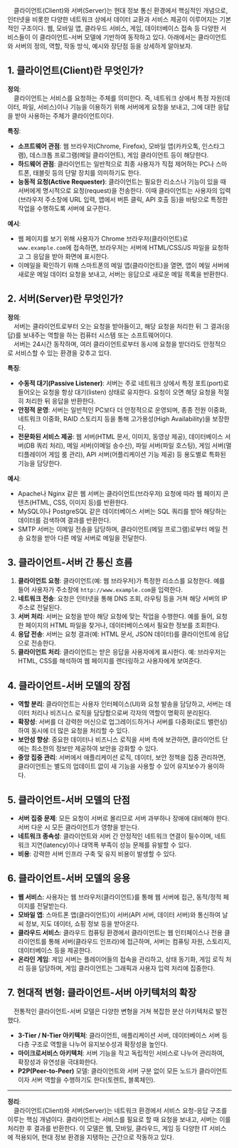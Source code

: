 &emsp;클라이언트(Client)와 서버(Server)는 현대 정보 통신 환경에서 핵심적인 개념으로, 인터넷을 비롯한 다양한 네트워크 상에서 데이터 교환과 서비스 제공이 이루어지는 기본적인 구조이다. 웹, 모바일 앱, 클라우드 서비스, 게임, 데이터베이스 접속 등 다양한 서비스들이 이 클라이언트-서버 모델에 기반하여 동작하고 있다. 아래에서는 클라이언트와 서버의 정의, 역할, 작동 방식, 예시와 장단점 등을 상세하게 알아보자.

## 1. 클라이언트(Client)란 무엇인가?

**정의**:  
&emsp;클라이언트는 서비스를 요청하는 주체를 의미한다. 즉, 네트워크 상에서 특정 자원(데이터, 파일, 서비스)이나 기능을 이용하기 위해 서버에게 요청을 보내고, 그에 대한 응답을 받아 사용하는 주체가 클라이언트이다.

**특징**:  
- **소프트웨어 관점**: 웹 브라우저(Chrome, Firefox), 모바일 앱(카카오톡, 인스타그램), 데스크톱 프로그램(메일 클라이언트), 게임 클라이언트 등이 해당한다.
- **하드웨어 관점**: 클라이언트는 일반적으로 최종 사용자가 직접 제어하는 PC나 스마트폰, 태블릿 등의 단말 장치를 의미하기도 한다.
- **능동적 요청(Active Requester)**: 클라이언트는 필요한 리소스나 기능이 있을 때 서버에게 명시적으로 요청(request)을 전송한다. 이때 클라이언트는 사용자의 입력(브라우저 주소창에 URL 입력, 앱에서 버튼 클릭, API 호출 등)을 바탕으로 특정한 작업을 수행하도록 서버에 요구한다.

**예시**:  
- 웹 페이지를 보기 위해 사용자가 Chrome 브라우저(클라이언트)로 `www.example.com`에 접속하면, 브라우저는 서버에 HTML/CSS/JS 파일을 요청하고 그 응답을 받아 화면에 표시한다.
- 이메일을 확인하기 위해 스마트폰의 메일 앱(클라이언트)을 열면, 앱이 메일 서버에 새로운 메일 데이터 요청을 보내고, 서버는 응답으로 새로운 메일 목록을 반환한다.

## 2. 서버(Server)란 무엇인가?

**정의**:  
&emsp;서버는 클라이언트로부터 오는 요청을 받아들이고, 해당 요청을 처리한 뒤 그 결과(응답)를 보내주는 역할을 하는 컴퓨터 시스템 또는 소프트웨어이다.  
&emsp;서버는 24시간 동작하며, 여러 클라이언트로부터 동시에 요청을 받더라도 안정적으로 서비스할 수 있는 환경을 갖추고 있다.

**특징**:  
- **수동적 대기(Passive Listener)**: 서버는 주로 네트워크 상에서 특정 포트(port)로 들어오는 요청을 항상 대기(listen) 상태로 유지한다. 요청이 오면 해당 요청을 적절히 처리한 뒤 응답을 반환한다.
- **안정적 운영**: 서버는 일반적인 PC보다 더 안정적으로 운영되며, 종종 전원 이중화, 네트워크 이중화, RAID 스토리지 등을 통해 고가용성(High Availability)을 보장한다.
- **전문화된 서비스 제공**: 웹 서버(HTML 문서, 이미지, 동영상 제공), 데이터베이스 서버(DB 쿼리 처리), 메일 서버(이메일 송수신), 파일 서버(파일 호스팅), 게임 서버(멀티플레이어 게임 룸 관리), API 서버(어플리케이션 기능 제공) 등 용도별로 특화된 기능을 담당한다.

**예시**:  
- Apache나 Nginx 같은 웹 서버는 클라이언트(브라우저) 요청에 따라 웹 페이지 콘텐츠(HTML, CSS, 이미지 등)를 반환한다.
- MySQL이나 PostgreSQL 같은 데이터베이스 서버는 SQL 쿼리를 받아 해당하는 데이터를 검색하여 결과를 반환한다.
- SMTP 서버는 이메일 전송을 담당하며, 클라이언트(메일 프로그램)로부터 메일 전송 요청을 받아 다른 메일 서버로 메일을 전달한다.

## 3. 클라이언트-서버 간 통신 흐름

1. **클라이언트 요청**: 클라이언트(예: 웹 브라우저)가 특정한 리소스를 요청한다. 예를 들어 사용자가 주소창에 `http://www.example.com`을 입력한다.
2. **네트워크 전송**: 요청은 인터넷을 통해 DNS 조회, 라우팅 등을 거쳐 해당 서버의 IP 주소로 전달된다.
3. **서버 처리**: 서버는 요청을 받아 해당 요청에 맞는 작업을 수행한다. 예를 들어, 요청한 페이지의 HTML 파일을 찾거나, 데이터베이스에서 필요한 정보를 조회한다.
4. **응답 전송**: 서버는 요청 결과(예: HTML 문서, JSON 데이터)를 클라이언트에 응답으로 전송한다.
5. **클라이언트 처리**: 클라이언트는 받은 응답을 사용자에게 표시한다. 예: 브라우저는 HTML, CSS를 해석하여 웹 페이지를 렌더링하고 사용자에게 보여준다.

## 4. 클라이언트-서버 모델의 장점

- **역할 분리**: 클라이언트는 사용자 인터페이스(UI)와 요청 발송을 담당하고, 서버는 데이터 처리나 비즈니스 로직을 담당함으로써 각자의 역할이 명확히 분리된다.
- **확장성**: 서버를 더 강력한 머신으로 업그레이드하거나 서버를 다중화(로드 밸런싱)하여 동시에 더 많은 요청을 처리할 수 있다.
- **보안성 향상**: 중요한 데이터나 비즈니스 로직을 서버 측에 보관하면, 클라이언트 단에는 최소한의 정보만 제공하여 보안을 강화할 수 있다.
- **중앙 집중 관리**: 서버에서 애플리케이션 로직, 데이터, 보안 정책을 집중 관리하면, 클라이언트는 별도의 업데이트 없이 새 기능을 사용할 수 있어 유지보수가 용이하다.

## 5. 클라이언트-서버 모델의 단점

- **서버 집중 문제**: 모든 요청이 서버로 몰리므로 서버 과부하나 장애에 대비해야 한다. 서버 다운 시 모든 클라이언트가 영향을 받는다.
- **네트워크 종속성**: 클라이언트와 서버 간 안정적인 네트워크 연결이 필수이며, 네트워크 지연(latency)이나 대역폭 부족이 성능 문제를 유발할 수 있다.
- **비용**: 강력한 서버 인프라 구축 및 유지 비용이 발생할 수 있다.

## 6. 클라이언트-서버 모델의 응용

- **웹 서비스**: 사용자는 웹 브라우저(클라이언트)를 통해 웹 서버에 접근, 동적/정적 페이지를 전달받는다.
- **모바일 앱**: 스마트폰 앱(클라이언트)이 서버(API 서버, 데이터 서버)와 통신하여 날씨 정보, 지도 데이터, 쇼핑 정보 등을 받아온다.
- **클라우드 서비스**: 클라우드 컴퓨팅 환경에서 클라이언트는 웹 인터페이스나 전용 클라이언트를 통해 서버(클라우드 인프라)에 접근하며, 서버는 컴퓨팅 자원, 스토리지, 데이터베이스 등을 제공한다.
- **온라인 게임**: 게임 서버는 플레이어들의 접속을 관리하고, 상태 동기화, 게임 로직 처리 등을 담당하며, 게임 클라이언트는 그래픽과 사용자 입력 처리에 집중한다.

## 7. 현대적 변형: 클라이언트-서버 아키텍처의 확장

&emsp;전통적인 클라이언트-서버 모델은 다양한 변형을 거쳐 복잡한 분산 아키텍처로 발전했다.

- **3-Tier / N-Tier 아키텍처**: 클라이언트, 애플리케이션 서버, 데이터베이스 서버 등 다층 구조로 역할을 나누어 유지보수성과 확장성을 높인다.
- **마이크로서비스 아키텍처**: 서버 기능을 작고 독립적인 서비스로 나누어 관리하여, 확장성과 유연성을 극대화한다.
- **P2P(Peer-to-Peer)** 모델: 클라이언트와 서버 구분 없이 모든 노드가 클라이언트이자 서버 역할을 수행하기도 한다(토렌트, 블록체인).

---

**정리**:  
&emsp;클라이언트(Client)와 서버(Server)는 네트워크 환경에서 서비스 요청-응답 구조를 이루는 핵심 개념이다. 클라이언트는 서비스를 필요로 할 때 요청을 보내고, 서버는 이를 처리한 후 결과를 반환한다. 이 모델은 웹, 모바일, 클라우드, 게임 등 다양한 IT 서비스에 적용되어, 현대 정보 환경을 지탱하는 근간으로 작동하고 있다.
